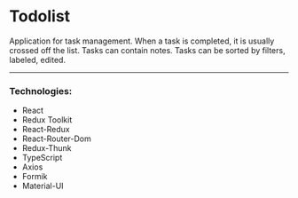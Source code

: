 #  Todolist #

Application for task management. When a task is completed, it is usually crossed off the list. Tasks can contain notes. Tasks can be sorted by filters, labeled, edited.

***
###  Technologies: ###
* React
* Redux Toolkit
* React-Redux
* React-Router-Dom
* Redux-Thunk
* TypeScript
* Axios
* Formik
* Material-UI

